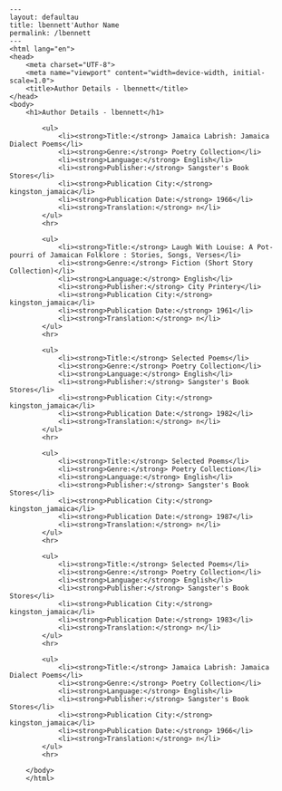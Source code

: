 
    ---
    layout: defaultau
    title: lbennett'Author Name 
    permalink: /lbennett
    ---
    <html lang="en">
    <head>
        <meta charset="UTF-8">
        <meta name="viewport" content="width=device-width, initial-scale=1.0">
        <title>Author Details - lbennett</title>
    </head>
    <body>
        <h1>Author Details - lbennett</h1>
        
            <ul>
                <li><strong>Title:</strong> Jamaica Labrish: Jamaica Dialect Poems</li>
                <li><strong>Genre:</strong> Poetry Collection</li>
                <li><strong>Language:</strong> English</li>
                <li><strong>Publisher:</strong> Sangster's Book Stores</li>
                <li><strong>Publication City:</strong> kingston_jamaica</li>
                <li><strong>Publication Date:</strong> 1966</li>
                <li><strong>Translation:</strong> n</li>
            </ul>
            <hr>
            
            <ul>
                <li><strong>Title:</strong> Laugh With Louise: A Pot-pourri of Jamaican Folklore : Stories, Songs, Verses</li>
                <li><strong>Genre:</strong> Fiction (Short Story Collection)</li>
                <li><strong>Language:</strong> English</li>
                <li><strong>Publisher:</strong> City Printery</li>
                <li><strong>Publication City:</strong> kingston_jamaica</li>
                <li><strong>Publication Date:</strong> 1961</li>
                <li><strong>Translation:</strong> n</li>
            </ul>
            <hr>
            
            <ul>
                <li><strong>Title:</strong> Selected Poems</li>
                <li><strong>Genre:</strong> Poetry Collection</li>
                <li><strong>Language:</strong> English</li>
                <li><strong>Publisher:</strong> Sangster's Book Stores</li>
                <li><strong>Publication City:</strong> kingston_jamaica</li>
                <li><strong>Publication Date:</strong> 1982</li>
                <li><strong>Translation:</strong> n</li>
            </ul>
            <hr>
            
            <ul>
                <li><strong>Title:</strong> Selected Poems</li>
                <li><strong>Genre:</strong> Poetry Collection</li>
                <li><strong>Language:</strong> English</li>
                <li><strong>Publisher:</strong> Sangster's Book Stores</li>
                <li><strong>Publication City:</strong> kingston_jamaica</li>
                <li><strong>Publication Date:</strong> 1987</li>
                <li><strong>Translation:</strong> n</li>
            </ul>
            <hr>
            
            <ul>
                <li><strong>Title:</strong> Selected Poems</li>
                <li><strong>Genre:</strong> Poetry Collection</li>
                <li><strong>Language:</strong> English</li>
                <li><strong>Publisher:</strong> Sangster's Book Stores</li>
                <li><strong>Publication City:</strong> kingston_jamaica</li>
                <li><strong>Publication Date:</strong> 1983</li>
                <li><strong>Translation:</strong> n</li>
            </ul>
            <hr>
            
            <ul>
                <li><strong>Title:</strong> Jamaica Labrish: Jamaica Dialect Poems</li>
                <li><strong>Genre:</strong> Poetry Collection</li>
                <li><strong>Language:</strong> English</li>
                <li><strong>Publisher:</strong> Sangster's Book Stores</li>
                <li><strong>Publication City:</strong> kingston_jamaica</li>
                <li><strong>Publication Date:</strong> 1966</li>
                <li><strong>Translation:</strong> n</li>
            </ul>
            <hr>
            
        </body>
        </html>
        